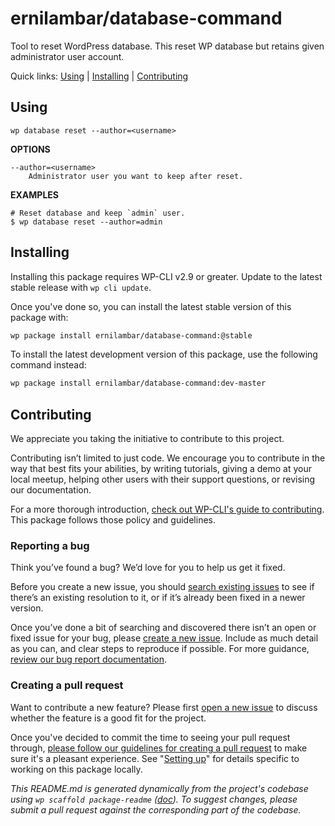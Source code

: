 ernilambar/database-command
===========================

Tool to reset WordPress database. This reset WP database but retains given administrator user account.



Quick links: [Using](#using) | [Installing](#installing) | [Contributing](#contributing)

## Using

~~~
wp database reset --author=<username>
~~~

**OPTIONS**

	--author=<username>
		Administrator user you want to keep after reset.

**EXAMPLES**

    # Reset database and keep `admin` user.
    $ wp database reset --author=admin

## Installing

Installing this package requires WP-CLI v2.9 or greater. Update to the latest stable release with `wp cli update`.

Once you've done so, you can install the latest stable version of this package with:

```bash
wp package install ernilambar/database-command:@stable
```

To install the latest development version of this package, use the following command instead:

```bash
wp package install ernilambar/database-command:dev-master
```

## Contributing

We appreciate you taking the initiative to contribute to this project.

Contributing isn’t limited to just code. We encourage you to contribute in the way that best fits your abilities, by writing tutorials, giving a demo at your local meetup, helping other users with their support questions, or revising our documentation.

For a more thorough introduction, [check out WP-CLI's guide to contributing](https://make.wordpress.org/cli/handbook/contributing/). This package follows those policy and guidelines.

### Reporting a bug

Think you’ve found a bug? We’d love for you to help us get it fixed.

Before you create a new issue, you should [search existing issues](https://github.com/ernilambar/database-command/issues?q=label%3Abug%20) to see if there’s an existing resolution to it, or if it’s already been fixed in a newer version.

Once you’ve done a bit of searching and discovered there isn’t an open or fixed issue for your bug, please [create a new issue](https://github.com/ernilambar/database-command/issues/new). Include as much detail as you can, and clear steps to reproduce if possible. For more guidance, [review our bug report documentation](https://make.wordpress.org/cli/handbook/bug-reports/).

### Creating a pull request

Want to contribute a new feature? Please first [open a new issue](https://github.com/ernilambar/database-command/issues/new) to discuss whether the feature is a good fit for the project.

Once you've decided to commit the time to seeing your pull request through, [please follow our guidelines for creating a pull request](https://make.wordpress.org/cli/handbook/pull-requests/) to make sure it's a pleasant experience. See "[Setting up](https://make.wordpress.org/cli/handbook/pull-requests/#setting-up)" for details specific to working on this package locally.


*This README.md is generated dynamically from the project's codebase using `wp scaffold package-readme` ([doc](https://github.com/wp-cli/scaffold-package-command#wp-scaffold-package-readme)). To suggest changes, please submit a pull request against the corresponding part of the codebase.*
